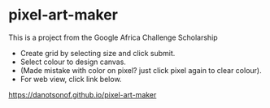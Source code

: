 # pixel-art-maker
This is a project from the Google Africa Challenge Scholarship 

- Create grid by selecting size and click submit.
- Select colour to design canvas.
- (Made mistake with color on pixel? just click pixel again to clear colour).
- For web view, click link below.

https://danotsonof.github.io/pixel-art-maker
